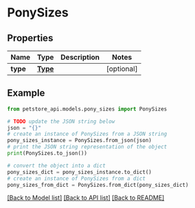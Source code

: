 # PonySizes


## Properties

Name | Type | Description | Notes
------------ | ------------- | ------------- | -------------
**type** | [**Type**](Type.md) |  | [optional] 

## Example

```python
from petstore_api.models.pony_sizes import PonySizes

# TODO update the JSON string below
json = "{}"
# create an instance of PonySizes from a JSON string
pony_sizes_instance = PonySizes.from_json(json)
# print the JSON string representation of the object
print(PonySizes.to_json())

# convert the object into a dict
pony_sizes_dict = pony_sizes_instance.to_dict()
# create an instance of PonySizes from a dict
pony_sizes_from_dict = PonySizes.from_dict(pony_sizes_dict)
```
[[Back to Model list]](../README.md#documentation-for-models) [[Back to API list]](../README.md#documentation-for-api-endpoints) [[Back to README]](../README.md)


